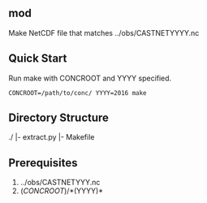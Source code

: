 mod
---

Make NetCDF file that matches ../obs/CASTNETYYYY.nc

Quick Start
-----------

Run make with CONCROOT and YYYY specified.

```
CONCROOT=/path/to/conc/ YYYY=2016 make
```

Directory Structure
-------------------
./
 |- extract.py
 |- Makefile

Prerequisites
-------------
1. ../obs/CASTNETYYY.nc
2. $(CONCROOT)/*$(YYYY)*

